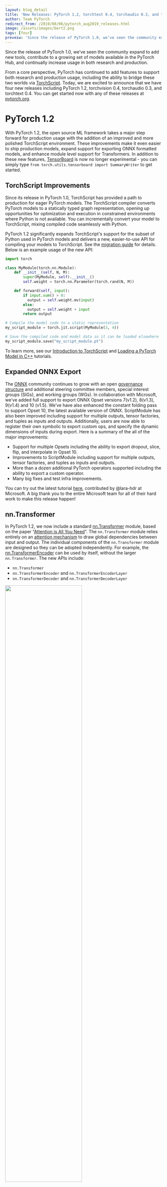 ```yaml
---
layout: blog_detail
title: 'New Releases: PyTorch 1.2, torchtext 0.4, torchaudio 0.3, and torchvision 0.4'
author: Team PyTorch
redirect_from: /2019/08/06/pytorch_aug2019_releases.html
image: /assets/images/bert2.png
tags: [four]
preveiw: 'Since the release of PyTorch 1.0, we’ve seen the community expand to add new tools, contribute to a growing set of models available in the PyTorch Hub, and continually increase usage in both research and production.'
---
```


Since the release of PyTorch 1.0, we’ve seen the community expand to add new tools, contribute to a growing set of models available in the PyTorch Hub, and continually increase usage in both research and production.

From a core perspective, PyTorch has continued to add features to support both research and production usage, including the ability to bridge these two worlds via [TorchScript](https://pytorch.org/docs/stable/jit.html). Today, we are excited to announce that we have four new releases including PyTorch 1.2, torchvision 0.4, torchaudio 0.3, and torchtext 0.4. You can get started now with any of these releases at [pytorch.org](https://pytorch.org/get-started/locally/).

# PyTorch 1.2

With PyTorch 1.2, the open source ML framework takes a major step forward for production usage with the addition of an improved and more polished TorchScript environment. These improvements make it even easier to ship production models, expand support for exporting ONNX formatted models, and enhance module level support for Transformers. In addition to these new features, [TensorBoard](https://pytorch.org/docs/stable/tensorboard.html) is now no longer experimental - you can simply type `from torch.utils.tensorboard import SummaryWriter` to get started.

## TorchScript Improvements

Since its release in PyTorch 1.0, TorchScript has provided a path to production for eager PyTorch models. The TorchScript compiler converts PyTorch models to a statically typed graph representation, opening up opportunities for
optimization and execution in constrained environments where Python is not available. You can incrementally convert your model to TorchScript, mixing compiled code seamlessly with Python.

PyTorch 1.2 significantly expands TorchScript's support for the subset of Python used in PyTorch models and delivers a new, easier-to-use API for compiling your models to TorchScript. See the [migration guide](https://pytorch.org/docs/master/jit.html#migrating-to-pytorch-1-2-recursive-scripting-api) for details. Below is an example usage of the new API:

```python
import torch

class MyModule(torch.nn.Module):
    def __init__(self, N, M):
        super(MyModule, self).__init__()
        self.weight = torch.nn.Parameter(torch.rand(N, M))

    def forward(self, input):
        if input.sum() > 0:
          output = self.weight.mv(input)
        else:
          output = self.weight + input
        return output

# Compile the model code to a static representation
my_script_module = torch.jit.script(MyModule(3, 4))

# Save the compiled code and model data so it can be loaded elsewhere
my_script_module.save("my_script_module.pt")
```

To learn more, see our [Introduction to TorchScript](https://pytorch.org/tutorials/beginner/Intro_to_TorchScript.html) and [Loading a
PyTorch Model in C++](https://pytorch.org/tutorials/advanced/cpp_export.html) tutorials.

## Expanded ONNX Export

The [ONNX](http://onnx.ai/) community continues to grow with an open [governance structure](https://github.com/onnx/onnx/wiki/Expanded-ONNX-Steering-Committee-Announced!) and additional steering committee members, special interest groups (SIGs), and working groups (WGs). In collaboration with Microsoft, we’ve added full support to export ONNX Opset versions 7(v1.2), 8(v1.3), 9(v1.4) and 10 (v1.5). We’ve have also enhanced the constant folding pass to support Opset 10, the latest available version of ONNX. ScriptModule has also been improved including support for multiple outputs, tensor factories, and tuples as inputs and outputs. Additionally, users are now able to register their own symbolic to export custom ops, and specify the dynamic dimensions of inputs during export. Here is a summary of the all of the major improvements:

* Support for multiple Opsets including the ability to export dropout, slice, flip, and interpolate in Opset 10.
* Improvements to ScriptModule including support for multiple outputs, tensor factories, and tuples as inputs and outputs.
* More than a dozen additional PyTorch operators supported including the ability to export a custom operator.
* Many big fixes and test infra improvements.

You can try out the latest tutorial [here](https://pytorch.org/tutorials/advanced/super_resolution_with_onnxruntime.html), contributed by @lara-hdr at Microsoft. A big thank you to the entire Microsoft team for all of their hard work to make this release happen!

## nn.Transformer

In PyTorch 1.2, we now include a standard [nn.Transformer](https://pytorch.org/docs/stable/nn.html?highlight=transformer#torch.nn.Transformer) module, based on the paper “[Attention is All You Need](https://arxiv.org/abs/1706.03762)”. The `nn.Transformer` module relies entirely on an [attention mechanism](https://pytorch.org/docs/stable/nn.html?highlight=nn%20multiheadattention#torch.nn.MultiheadAttention) to draw global dependencies between input and output.  The individual components of the `nn.Transformer` module are designed so they can be adopted independently. For example, the [nn.TransformerEncoder](https://pytorch.org/docs/stable/nn.html?highlight=nn%20transformerencoder#torch.nn.TransformerEncoder) can be used by itself, without the larger `nn.Transformer`. The new APIs include:

* `nn.Transformer`
* `nn.TransformerEncoder` and `nn.TransformerEncoderLayer`
* `nn.TransformerDecoder` and `nn.TransformerDecoderLayer`

<div class="text-center">
  <img src="{{ site.url }}/assets/images/transformer.png" width="70%">
</div>

See the [Transformer Layers](https://pytorch.org/docs/stable/nn.html#transformer-layers) documentation for more information. See [here](https://github.com/pytorch/pytorch/releases) for the full PyTorch 1.2 release notes.

# Domain API Library Updates

PyTorch domain libraries like torchvision, torchtext, and torchaudio provide convenient access to common datasets, models, and transforms that can be used to quickly create a state-of-the-art baseline. Moreover, they also provide common abstractions to reduce boilerplate code that users might have to otherwise repeatedly write. Since research domains have distinct requirements, an ecosystem of specialized libraries called domain APIs (DAPI) has emerged around PyTorch to simplify the development of new and existing algorithms in a number of fields. We’re excited to release three updated DAPI libraries for text, audio, and vision that compliment the PyTorch 1.2 core release.

## Torchaudio 0.3 with Kaldi Compatibility, New Transforms

<div class="text-center">
  <img src="{{ site.url }}/assets/images/spectrograms.png" width="100%">
</div>

Torchaudio specializes in machine understanding of audio waveforms. It is an ML library that provides relevant signal processing functionality (but is not a general signal processing library). It leverages PyTorch’s GPU support to provide many tools and transformations for waveforms to make data loading and standardization easier and more readable. For example, it offers data loaders for waveforms using sox, and transformations such as spectrograms, resampling, and mu-law encoding and decoding.

We are happy to announce the availability of torchaudio 0.3.0, with a focus on standardization and complex numbers, a transformation (resample) and two new functionals (phase_vocoder, ISTFT), Kaldi compatibility, and a new tutorial. Torchaudio was redesigned to be an extension of PyTorch and a part of the domain APIs (DAPI) ecosystem.

### Standardization

Significant effort in solving machine learning problems goes into data preparation. In this new release, we've updated torchaudio's interfaces for its transformations to standardize around the following vocabulary and conventions.

Tensors are assumed to have channel as the first dimension and time as the last dimension (when applicable). This makes it consistent with PyTorch's dimensions. For size names, the prefix `n_` is used (e.g. "a tensor of size (`n_freq`, `n_mel`)") whereas dimension names do not have this prefix (e.g. "a tensor of dimension (channel, time)"). The input of all transforms and functions now assumes channel first. This is done to be consistent with PyTorch, which has channel followed by the number of samples. The channel parameter of all transforms and functions is now deprecated.

The output of `STFT` is (channel, frequency, time, 2), meaning for each channel, the columns are the Fourier transform of a certain window, so as we travel horizontally we can see each column (the Fourier transformed waveform) change over time. This matches the output of librosa so we no longer need to transpose in our test comparisons with `Spectrogram`, `MelScale`, `MelSpectrogram`, and `MFCC`. Moreover, because of these new conventions, we deprecated `LC2CL` and `BLC2CBL` which were used to transfer from one shape of signal to another.

As part of this release, we're also introducing support for complex numbers via tensors of dimension (..., 2), and providing `magphase` to convert such a tensor into its magnitude and phase, and similarly `complex_norm` and `angle`.

The details of the standardization are provided in the [README](https://github.com/pytorch/audio/blob/v0.3.0/README.md#Conventions).

### Functionals, Transformations, and Kaldi Compatibility

Prior to the standardization, we separated state and computation into `torchaudio.transforms` and `torchaudio.functional`.

As part of the transforms, we're adding a new transformation in 0.3.0: `Resample`. `Resample` can upsample or downsample a waveform to a different frequency.

As part of the functionals, we're introducing: `phase_vocoder`, a phase vocoder to change the speed of a waveform without changing its pitch, and `ISTFT`, the inverse `STFT` implemented to be compatible with STFT provided by PyTorch. This separation allows us to make functionals weak scriptable and to utilize JIT in 0.3.0. We thus have JIT and CUDA support for the following transformations: `Spectrogram`, `AmplitudeToDB` (previously named `SpectrogramToDB`), `MelScale`,
`MelSpectrogram`, `MFCC`, `MuLawEncoding`, `MuLawDecoding` (previously named `MuLawExpanding`).

We now also provide a compatibility interface with Kaldi to ease onboarding and reduce a user's code dependency on Kaldi. We now have an interface for `spectrogram`, `fbank`, and `resample_waveform`.

### New Tutorial

To showcase the new conventions and transformations, we have a [new tutorial](https://pytorch.org/tutorials/beginner/audio_preprocessing_tutorial.html) demonstrating how to preprocess waveforms using torchaudio. This tutorial walks through an example of loading a waveform and applying some of the available transformations to it.

We are excited to see an active community around torchaudio and eager to further grow and support it. We encourage you to go ahead and experiment for yourself with this tutorial and the two datasets that are available: VCTK and YESNO! They have an interface to download the datasets and preprocess them in a convenient format. You can find the details in the release notes [here](https://github.com/pytorch/audio/releases).

## Torchtext 0.4 with supervised learning datasets

A key focus area of torchtext is to provide the fundamental elements to help accelerate NLP research. This includes easy access to commonly used datasets and basic preprocessing pipelines for working on raw text based data. The torchtext 0.4.0 release includes several popular supervised learning baselines with "one-command" data loading. A [tutorial](https://pytorch.org/tutorials/beginner/text_sentiment_ngrams_tutorial.html) is included to show how to use the new datasets for text classification analysis. We also added and improved on a few functions such as [get_tokenizer](https://pytorch.org/text/data.html?highlight=get_tokenizer#torchtext.data.get_tokenizer) and [build_vocab_from_iterator](https://pytorch.org/text/vocab.html#build-vocab-from-iterator) to make it easier to implement future datasets. Additional examples can be found [here](https://github.com/pytorch/text/tree/master/examples/text_classification).

Text classification is an important task in Natural Language Processing with many applications, such as sentiment analysis. The new release includes several popular [text classification datasets](https://pytorch.org/text/datasets.html?highlight=textclassification#torchtext.datasets.TextClassificationDataset) for supervised learning including:

* AG_NEWS
* SogouNews
* DBpedia
* YelpReviewPolarity
* YelpReviewFull
* YahooAnswers
* AmazonReviewPolarity
* AmazonReviewFull

Each dataset comes with two parts (train vs. test), and can be easily loaded with a single command. The datasets also support an ngrams feature to capture the partial information about the local word order. Take a look at the tutorial [here](https://pytorch.org/tutorials/beginner/text_sentiment_ngrams_tutorial.html) to learn more about how to use the new datasets for supervised problems such as text classification analysis.

```python
from torchtext.datasets.text_classification import DATASETS
train_dataset, test_dataset = DATASETS['AG_NEWS'](ngrams=2)
```

In addition to the domain library, PyTorch provides many tools to make data loading easy. Users now can load and preprocess the text classification datasets with some well supported tools, like [torch.utils.data.DataLoader](https://pytorch.org/docs/stable/_modules/torch/utils/data/dataloader.html) and [torch.utils.data.IterableDataset](https://pytorch.org/docs/master/data.html#torch.utils.data.IterableDataset). Here are a few lines to wrap the data with DataLoader. More examples can be found [here](https://github.com/pytorch/text/tree/master/examples/text_classification).

```python
from torch.utils.data import DataLoader
data = DataLoader(train_dataset, collate_fn=generate_batch)
```

Check out the release notes [here](https://github.com/pytorch/text/releases) to learn more and try out the [tutorial here](http://pytorch.org/tutorials/beginner/text_sentiment_ngrams_tutorial.html).

## Torchvision 0.4 with Support for Video

Video is now a first-class citizen in torchvision, with support for data loading, datasets, pre-trained models, and transforms. The 0.4 release of torchvision includes:

* Efficient IO primitives for reading/writing video files (including audio), with support for arbitrary encodings and formats.
* Standard video datasets, compatible with `torch.utils.data.Dataset` and `torch.utils.data.DataLoader`.
* Pre-trained models built on the Kinetics-400 dataset for action classification on videos (including the training scripts).
* Reference training scripts for training your own video models.

We wanted working with video data in PyTorch to be as straightforward as possible, without compromising too much on performance.
As such, we avoid the steps that would require re-encoding the videos beforehand, as it would involve:

* A preprocessing step which duplicates the dataset in order to re-encode it.
* An overhead in time and space because this re-encoding is time-consuming.
* Generally, an external script should be used to perform the re-encoding.

Additionally, we provide APIs such as the utility class, `VideoClips`, that simplifies the task of enumerating all possible clips of fixed size in a list of video files by creating an index of all clips in a set of videos. It also allows you to specify a fixed frame-rate for the videos. An example of the API is provided below:

```python
from torchvision.datasets.video_utils import VideoClips

class MyVideoDataset(object):
    def __init__(self, video_paths):
        self.video_clips = VideoClips(video_paths,
                                      clip_length_in_frames=16,
                                      frames_between_clips=1,
                                      frame_rate=15)

    def __getitem__(self, idx):
        video, audio, info, video_idx = self.video_clips.get_clip(idx)
        return video, audio

    def __len__(self):
        return self.video_clips.num_clips()
```

Most of the user-facing API is in Python, similar to PyTorch, which makes it easily extensible. Plus, the underlying implementation is fast — torchvision decodes as little as possible from the video on-the-fly in order to return a clip from the video.

Check out the torchvision 0.4 [release notes here](https://github.com/pytorch/vision/releases) for more details.

We look forward to continuing our collaboration with the community and hearing your feedback as we further improve and expand the PyTorch deep learning platform.

*We’d like to thank the entire PyTorch team and the community for all of the contributions to this work!*
